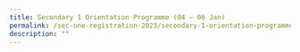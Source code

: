 ```yaml
---
title: Secondary 1 Orientation Programme (04 – 06 Jan)
permalink: /sec-one-registration-2023/secondary-1-orientation-programme-04-06-jan/
description: ""
---
```

